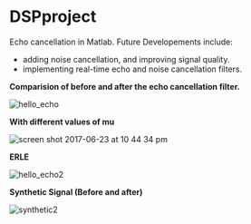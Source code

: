 # DSPproject
Echo cancellation in Matlab. Future Developements include:
- adding noise cancellation, and improving signal quality.
- implementing real-time echo and noise cancellation filters.

**Comparision of before and after the echo cancellation filter.**

![hello_echo](https://user-images.githubusercontent.com/25523755/27505972-c46eed22-5862-11e7-8412-9808c4967628.png)

**With different values of mu**

![screen shot 2017-06-23 at 10 44 34 pm](https://user-images.githubusercontent.com/25523755/27506072-9cda9cea-5865-11e7-8dfd-eea6da70b972.png)

**ERLE**

![hello_echo2](https://user-images.githubusercontent.com/25523755/27506049-2e84a5c4-5865-11e7-91af-c64c43930e0c.png)

**Synthetic Signal (Before and after)**

![synthetic2](https://user-images.githubusercontent.com/25523755/27506106-41993282-5866-11e7-8761-2bcea5b21284.png)


